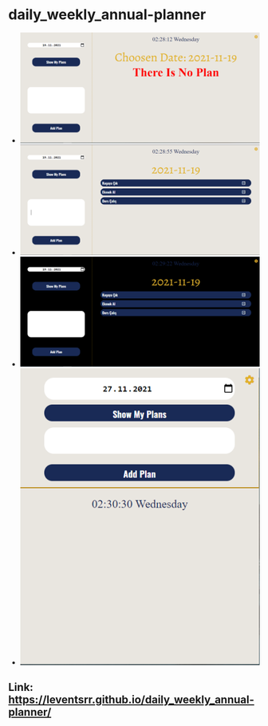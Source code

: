 # daily_weekly_annual-planner
* ![Uygulama İçi Görsel](https://github.com/leventsrr/daily_weekly_annual-planner/blob/main/img/ekran1.PNG)
* ![Uygulama İçi Görsel](https://github.com/leventsrr/daily_weekly_annual-planner/blob/main/img/ekran2.PNG)
* ![Uygulama İçi Görsel](https://github.com/leventsrr/daily_weekly_annual-planner/blob/main/img/ekran3.PNG)
* ![Uygulama İçi Görsel](https://github.com/leventsrr/daily_weekly_annual-planner/blob/main/img/ekran4.PNG)

## Link: https://leventsrr.github.io/daily_weekly_annual-planner/
